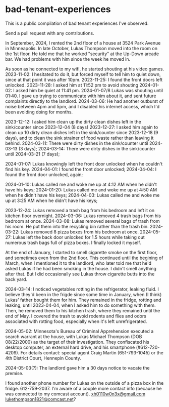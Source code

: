 # bad-tenant-experiences
This is a public compilation of bad tenant experiences I've observed.

Send a pull request with any contributions.

In September, 2024, I rented the 2nd floor of a house at 3524 Park Avenue in
Minneapolis.
In late October, Lukas Thompson moved into the room on the 1st floor.
He told me that he worked "security" at the Up-Down arcade bar.
We had problems with him since the week he moved in.

As soon as he connected to my wifi, he started shouting at his video games.
2023-11-02: I hesitated to do it, but forced myself to tell him to quiet down,
since at that point it was after 10pm.
2023-11-25: I found the front doors left unlocked.
2023-11-28: I asked him at 11:52 pm to avoid shouting
2024-01-02: I asked him be quiet at 11:41 pm.
2024-01-07/8 Lukas was shouting until 01:40.  I gave up trying to
communicate with him about it, and sent future complaints directly to the
landlord.
2024-03-06: He had another outburst of noise between 4pm and 5pm, and I
disabled his internet access, which I'd been avoiding doing for months.

2023-12-12: I asked him clean up the dirty clean dishes left in the
sink/counter since 2023-12-04 (8 days)
2023-12-27: I asked him again to clean up 10 dirty clean dishes left in the
sink/counter since 2023-12-18 (9 days), and to clean the sink strainer of food
waste rather than leaving it behind.
2024-03-11: There were dirty dishes in the sink/counter until 2024-03-13 (3 days);
2024-03-14: There were dirty dishes in the sink/counter until 2024-03-21 (7 days);

2024-01-07: Lukas knowingly left the front door unlocked when he couldn't find his key.
2024-04-01: I found the front door unlocked;
2024-04-04: I found the front door unlocked, again;

2024-01-10: Lukas called me and woke me up at 4:12 AM when he didn't have his keys;
2024-01-20: Lukas called me and woke me up at 4:50 AM when he didn't have his keys;
2024-04-03: Lukas called me and woke me up at 3:25 AM when he didn't have his keys;

2023-12-24: Lukas removed a trash bag from his bedroom and left it on kitchen
floor overnight.
2024-03-06: Lukas removed 4 trash bags from his bedroom at once.
2024-03-08: Lukas removed several bags of trash from his room.  He put them
into the recycling bin rather than the trash bin.
2024-03-22: Lukas removed 8 pizza boxes from his bedroom at once.
2024-05-27: Lukas left the back door unlocked for 1.5 hours while taking out
numerous trash bags full of pizza boxes.  I finally locked it myself.

At the end of January, I started to smell cigarette smoke on the first floor,
and sometimes even from the 2nd floor.  This continued until the begining of
March, when I mentioned it to the landlord, who later told me that he'd asked
Lukas if he had been smoking in the house.  I didn't smell anything after that.
But I did occasionally see Lukas throw cigarette butts into the back yard.

2024-03-14: I noticed vegetables rotting in the refrigerator, leaking fluid.
I believe they'd been in the frigde since some time in January, when (I think)
Lukas' father bought them for him.  They remained in the fridge, rotting and
leaking, until 2023-04-04, when I asked him to do something with them.  Then,
he removed them to his kitchen trash, where they remained until the end of May.
I covered the trash to avoid rodents and flies and odors associated with rotting
food, especially when it's left unrefrigerated.

2024-05-02: Minnesota's Bureau of Criminal Apprehension executed a search
warrant at the house, with Lukas Michael Thompson (DOB 08/22/2000) as the
target of their investigation.  They confiscated his desktop computer, an
external hard drive, and his smartphone (#612-720-4209).  For details contact:
special agent Craig Martin (651-793-1045) or the 4th District Court, Hennepin
County.

2024-05-03(?): The landlord gave him a 30 days notice to vacate the premise.

I found another phone number for Lukas on the outside of a pizza box in the
fridge.  612-759-2037.  I'm aware of a couple more contact info (because he was
connected to my comcast account).  xh0110w0n3x@gmail.com
lukethompson1821@comcast.net?
